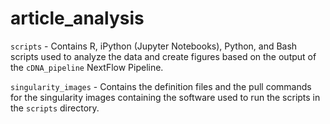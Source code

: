# article_analysis


`scripts` - Contains R, iPython (Jupyter Notebooks), Python, and Bash scripts used to analyze the data and create figures based on the output of the `cDNA_pipeline` NextFlow Pipeline.

`singularity_images` - Contains the definition files and the pull commands for the singularity images containing the software used to run the scripts in the `scripts` directory.
